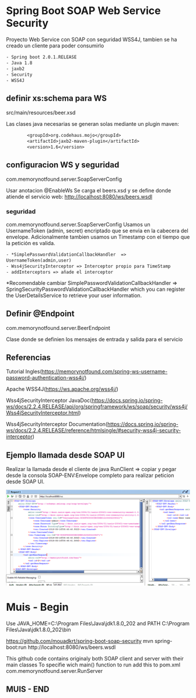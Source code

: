 # Spring Boot SOAP Web Service Security

Proyecto Web Service con SOAP con seguridad WSS4J, tambien se ha creado un cliente para poder consumirlo



	- Spring boot 2.0.1.RELEASE
	- Java 1.8
	- jaxb2
	- Security
	- WSS4J
	
	
## definir xs:schema para WS

src/main/resources/beer.xsd

Las clases java necesarias se generan solas mediante un plugin maven:

			<groupId>org.codehaus.mojo</groupId>
			<artifactId>jaxb2-maven-plugin</artifactId>
			<version>1.6</version>
			


## configuracion WS y seguridad

com.memorynotfound.server.SoapServerConfig

Usar anotacion @EnableWs
Se carga el beers.xsd y se define donde atiende el servicio web: [http://localhost:8080/ws/beers.wsdl](http://localhost:8080/ws/beers.wsdl)

### seguridad

com.memorynotfound.server.SoapServerConfig 
Usamos un UsernameToken (admin, secret) encriptado que se envia en la cabecera del envelope. Adicionalmente tambien usamos un Timestamp con el tiempo que la petición es valida.


    - *SimplePasswordValidationCallbackHandler  => UsernameToken(admin,user)
    - Wss4jSecurityInterceptor => Interceptor propio para TimeStamp
    - addInterceptors => añade el interceptor

*Recomendable cambiar SimplePasswordValidationCallbackHandler => SpringSecurityPasswordValidationCallbackHandler which you can register the UserDetailsService to retrieve your user information.






## Definir @Endpoint


com.memorynotfound.server.BeerEndpoint

Clase donde se definien los mensajes de entrada y salida para el servicio 


## Referencias 
Tutorial Ingles(https://memorynotfound.com/spring-ws-username-password-authentication-wss4j/) 

Apache WSS4J(https://ws.apache.org/wss4j/) 

Wss4jSecurityInterceptor JavaDoc(https://docs.spring.io/spring-ws/docs/2.2.4.RELEASE/api/org/springframework/ws/soap/security/wss4j/Wss4jSecurityInterceptor.html) 

Wss4jSecurityInterceptor Documentation(https://docs.spring.io/spring-ws/docs/2.2.4.RELEASE/reference/htmlsingle/#security-wss4j-security-interceptor) 

 
## Ejemplo llamada desde SOAP UI

Realizar la llamada desde el cliente de java RunClient => copiar y pegar desde la consola SOAP-ENV:Envelope completo para realizar peticion desde SOAP UI.
 
![Alt text](https://github.com/anderuraga/spring-boot-soap-security/blob/master/screenshot.png)

			
			 
# Muis - Begin
Use JAVA_HOME=C:\Program Files\Java\jdk1.8.0_202
and PATH C:\Program Files\Java\jdk1.8.0_202\bin

https://github.com/mouadkrt/spring-boot-soap-security
mvn spring-boot:run
http://localhost:8080/ws/beers.wsdl

This github code contains originaly both SOAP client and server with their main classes
To specifie wich main() function to run add this to pom.xml
<properties>
	<start-class>com.memorynotfound.server.RunServer</start-class>
</properties>
## MUIS - END